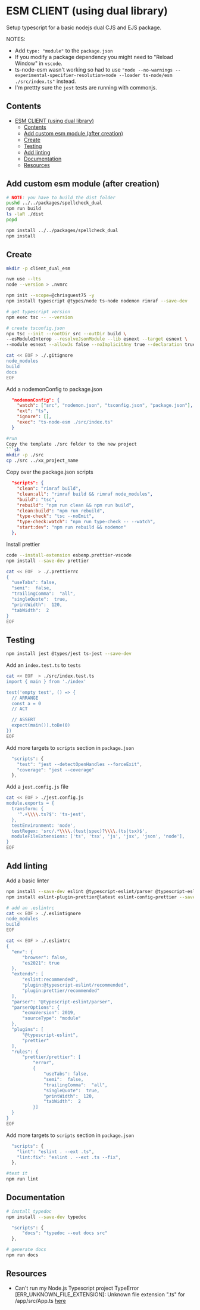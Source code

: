 # ESM CLIENT (using dual library)

Setup typescript for a basic nodejs dual CJS and EJS package.  

NOTES:

* Add `type: "module"` to the `package.json`
* If you modify a package dependency you might need to "Reload Window" in `vscode`.  
* ts-node-esm wasn't working so had to use `"node --no-warnings --experimental-specifier-resolution=node --loader ts-node/esm ./src/index.ts"` instead.  
* I'm prettty sure the `jest` tests are running with commonjs.  

## Contents

- [ESM CLIENT (using dual library)](#esm-client-using-dual-library)
  - [Contents](#contents)
  - [Add custom esm module (after creation)](#add-custom-esm-module-after-creation)
  - [Create](#create)
  - [Testing](#testing)
  - [Add linting](#add-linting)
  - [Documentation](#documentation)
  - [Resources](#resources)

## Add custom esm module (after creation)

```sh
# NOTE: you have to build the dist folder
pushd ../../packages/spellcheck_dual
npm run build
ls -laR ./dist
popd

npm install ../../packages/spellcheck_dual
npm install
```

## Create

```sh
mkdir -p client_dual_esm

nvm use --lts
node --version > .nvmrc

npm init --scope=@chrisguest75 -y
npm install typescript @types/node ts-node nodemon rimraf --save-dev  

# get typescript version
npm exec tsc -- --version 

# create tsconfig.json
npx tsc --init --rootDir src --outDir build \
--esModuleInterop --resolveJsonModule --lib esnext --target esnext \
--module esnext --allowJs false --noImplicitAny true --declaration true --declarationMap true --sourceMap true

cat << EOF > ./.gitignore
node_modules
build
docs
EOF
```

Add a nodemonConfig to package.json  

```json
  "nodemonConfig": {
    "watch": ["src", "nodemon.json", "tsconfig.json", "package.json"],
    "ext": "ts",
    "ignore": [],
    "exec": "ts-node-esm ./src/index.ts"
  }
```

```sh
#run
Copy the template ./src folder to the new project
```sh
mkdir -p ./src
cp ./src ../xx_project_name
```

Copy over the package.json scripts  

```json
  "scripts": {
    "clean": "rimraf build",
    "clean:all": "rimraf build && rimraf node_modules",
    "build": "tsc",
    "rebuild": "npm run clean && npm run build",
    "clean:build": "npm run rebuild",
    "type-check": "tsc --noEmit",
    "type-check:watch": "npm run type-check -- --watch",
    "start:dev": "npm run rebuild && nodemon"
  },
```

Install prettier

```sh
code --install-extension esbenp.prettier-vscode
npm install --save-dev prettier 

cat << EOF  > ./.prettierrc
{
  "useTabs": false,
  "semi":  false,
  "trailingComma":  "all",
  "singleQuote":  true,
  "printWidth":  120,
  "tabWidth":  2
}
EOF
```

## Testing

```sh
npm install jest @types/jest ts-jest --save-dev  
```

Add an `index.test.ts` to `tests`

```bash
cat << EOF  > ./src/index.test.ts
import { main } from './index'

test('empty test', () => {
  // ARRANGE
  const a = 0
  // ACT

  // ASSERT
  expect(main()).toBe(0)
})
EOF
```

Add more targets to `scripts` section in `package.json`

```js
  "scripts": {
    "test": "jest --detectOpenHandles --forceExit",    
    "coverage": "jest --coverage"
  },
```

Add a `jest.config.js` file

```sh
cat << EOF > ./jest.config.js
module.exports = {
  transform: {
    '^.+\\\\.ts?$': 'ts-jest',
  },
  testEnvironment: 'node',
  testRegex: 'src/.*\\\\.(test|spec)?\\\\.(ts|tsx)$',
  moduleFileExtensions: ['ts', 'tsx', 'js', 'jsx', 'json', 'node'],
}
EOF
```

## Add linting

Add a basic linter

```sh
npm install --save-dev eslint @typescript-eslint/parser @typescript-eslint/eslint-plugin
npm install eslint-plugin-prettier@latest eslint-config-prettier --save-dev 

# add an .eslintrc
cat << EOF > ./.eslintignore
node_modules
build
EOF

cat << EOF > ./.eslintrc
{
  "env": {
      "browser": false,
      "es2021": true
  },
  "extends": [
      "eslint:recommended",
      "plugin:@typescript-eslint/recommended",
      "plugin:prettier/recommended"
  ],
  "parser": "@typescript-eslint/parser",
  "parserOptions": {
      "ecmaVersion": 2019,
      "sourceType": "module"
  },
  "plugins": [
      "@typescript-eslint", 
      "prettier"
  ],
  "rules": {
      "prettier/prettier": [
          "error",
          {
              "useTabs": false,
              "semi":  false,
              "trailingComma":  "all",
              "singleQuote":  true,
              "printWidth":  120,
              "tabWidth":  2
          }]
  }
}
EOF
```

Add more targets to `scripts` section in `package.json`

```js
  "scripts": {
    "lint": "eslint . --ext .ts",
    "lint:fix": "eslint . --ext .ts --fix",
  },
```

```sh
#test it
npm run lint
```

## Documentation

```sh
# install typedoc
npm install --save-dev typedoc  
```

```js
  "scripts": {
      "docs": "typedoc --out docs src"
  },
```

```sh
# generate docs
npm run docs   
```

## Resources

* Can't run my Node.js Typescript project TypeError [ERR_UNKNOWN_FILE_EXTENSION]: Unknown file extension ".ts" for /app/src/App.ts [here](https://stackoverflow.com/questions/62096269/cant-run-my-node-js-typescript-project-typeerror-err-unknown-file-extension)  
